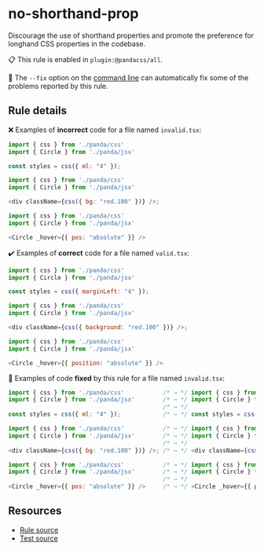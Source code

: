 [//]: # (This file is generated by eslint-docgen. Do not edit it directly.)

# no-shorthand-prop

Discourage the use of shorthand properties and promote the preference for longhand CSS properties in the codebase.

📋 This rule is enabled in `plugin:@pandacss/all`.

🔧 The `--fix` option on the [command line](https://eslint.org/docs/user-guide/command-line-interface#fixing-problems) can automatically fix some of the problems reported by this rule.

## Rule details

❌ Examples of **incorrect** code for a file named `invalid.tsx`:
```js
import { css } from './panda/css'
import { Circle } from './panda/jsx'

const styles = css({ ml: "4" });

import { css } from './panda/css'
import { Circle } from './panda/jsx'

<div className={css({ bg: "red.100" })} />;

import { css } from './panda/css'
import { Circle } from './panda/jsx'

<Circle _hover={{ pos: "absolute" }} />
```

✔️ Examples of **correct** code for a file named `valid.tsx`:
```js
import { css } from './panda/css'
import { Circle } from './panda/jsx'

const styles = css({ marginLeft: "4" });

import { css } from './panda/css'
import { Circle } from './panda/jsx'

<div className={css({ background: "red.100" })} />;

import { css } from './panda/css'
import { Circle } from './panda/jsx'

<Circle _hover={{ position: "absolute" }} />
```

🔧 Examples of code **fixed** by this rule for a file named `invalid.tsx`:
```js
import { css } from './panda/css'           /* → */ import { css } from './panda/css'
import { Circle } from './panda/jsx'        /* → */ import { Circle } from './panda/jsx'
                                            /* → */
const styles = css({ ml: "4" });            /* → */ const styles = css({ marginLeft: "4" });

import { css } from './panda/css'           /* → */ import { css } from './panda/css'
import { Circle } from './panda/jsx'        /* → */ import { Circle } from './panda/jsx'
                                            /* → */
<div className={css({ bg: "red.100" })} />; /* → */ <div className={css({ background: "red.100" })} />;

import { css } from './panda/css'           /* → */ import { css } from './panda/css'
import { Circle } from './panda/jsx'        /* → */ import { Circle } from './panda/jsx'
                                            /* → */
<Circle _hover={{ pos: "absolute" }} />     /* → */ <Circle _hover={{ position: "absolute" }} />
```

## Resources

* [Rule source](/plugin/src/rules/no-shorthand-prop.ts)
* [Test source](/test/no-shorthand-prop.test.ts)
